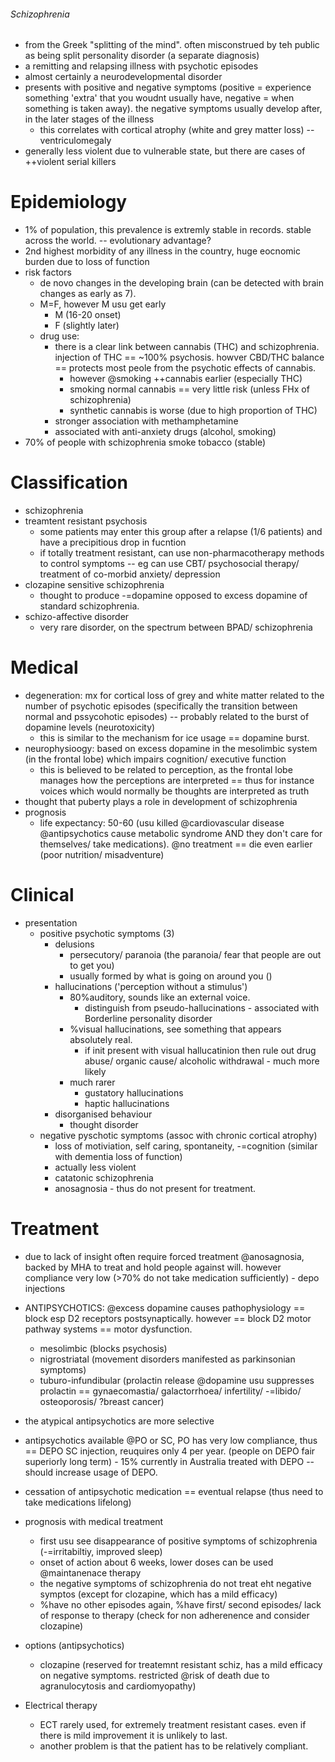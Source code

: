 ###### Schizophrenia
- from the Greek "splitting of the mind". often misconstrued by teh public as being split personality disorder (a separate diagnosis)
- a remitting and relapsing illness with psychotic episodes
- almost certainly a neurodevelopmental disorder
- presents with positive and negative symptoms (positive = experience something 'extra' that you woudnt usually have, negative = when something is taken away). the negative symptoms usually develop after, in the later stages of the illness
    + this correlates with cortical atrophy (white and grey matter loss) -- ventriculomegaly
- generally less violent due to vulnerable state, but there are cases of ++violent serial killers

# Epidemiology
- 1% of population, this prevalence is extremly stable in records. stable across the world. -- evolutionary advantage?
- 2nd highest morbidity of any illness in the country, huge eocnomic burden due to loss of function
- risk factors
    + de novo changes in the developing brain (can be detected with brain changes as early as 7).
    + M=F, however M usu get early
        * M (16-20 onset)
        * F (slightly later)
    + drug use: 
        * there is a clear link between cannabis (THC) and schizophrenia. injection of THC == ~100% psychosis. howver CBD/THC balance == protects most peole from the psychotic effects of cannabis.
            - however @smoking ++cannabis earlier (especially THC)
            - smoking normal cannabis == very little risk (unless FHx of schizophrenia)
            - synthetic cannabis is worse (due to high proportion of THC)
        * stronger association with methamphetamine 
        * associated with anti-anxiety drugs (alcohol, smoking)
- 70% of people with schizophrenia smoke tobacco (stable)

# Classification
- schizophrenia
- treamtent resistant psychosis 
    + some patients may enter this group after a relapse (1/6 patients) and have a precipitious drop in fucntion
    + if totally treatment resistant, can use non-pharmacotherapy methods to control symptoms -- eg can use CBT/ psychosocial therapy/ treatment of co-morbid anxiety/ depression  
- clozapine sensitive schizophrenia
    + thought to produce -=dopamine opposed to excess dopamine of standard schizophrenia. 
- schizo-affective disorder
    + very rare disorder, on the spectrum between BPAD/ schizophrenia

# Medical
- degeneration: mx for cortical loss of grey and white matter related to the number of psychotic episodes (specifically the transition between normal and pssycohotic episodes) -- probably related to the burst of dopamine levels (neurotoxicity) 
    + this is similar to the mechanism for ice usage == dopamine burst.
- neurophysioogy: based on excess dopamine in the mesolimbic system (in the frontal lobe) which impairs cognition/ executive function
    + this is believed to be related to perception, as the frontal lobe manages how the perceptions are interpreted == thus for instance voices which would normally be thoughts are interpreted as truth 
- thought that puberty plays a role in development of schizophrenia
- prognosis
    + life expectancy: 50-60 (usu killed @cardiovascular disease @antipsychotics cause metabolic syndrome AND they don't care for themselves/ take medications). @no treatment == die even earlier (poor nutrition/ misadventure)


# Clinical
- presentation
    + positive psychotic symptoms (3)
        * delusions 
            - persecutory/ paranoia (the paranoia/ fear that people are out to get you)
            - usually formed by what is going on around you ()
        * hallucinations  ('perception without a stimulus')
            - 80%auditory, sounds like an external voice.
                + distinguish from pseudo-hallucinations - associated with Borderline personality disorder
            - %visual hallucinations, see something that appears absolutely real. 
                + if init present with visual hallucatinion then rule out drug abuse/ organic cause/ alcoholic withdrawal - much more likely
            - much rarer
                + gustatory hallucinations
                + haptic hallucinations
        * disorganised behaviour
            - thought disorder
    + negative pyschotic symptoms (assoc with chronic cortical atrophy)
        * loss of motiviation, self caring, spontaneity, -=cognition (similar with dementia loss of function)
        * actually less violent
        * catatonic schizophrenia
        * anosagnosia - thus do not present for treatment.

# Treatment
- due to lack of insight often require forced treatment @anosagnosia, backed by MHA to treat and hold people against will. however compliance very low (>70% do not take medication sufficiently) - depo injections
- ANTIPSYCHOTICS: @excess dopamine causes pathophysiology == block esp D2 receptors postsynaptically. however == block D2 motor pathway systems == motor dysfunction.
    + mesolimbic (blocks psychosis)
    + nigrostriatal (movement disorders manifested as parkinsonian symptoms)
    + tuburo-infundibular (prolactin release @dopamine usu suppresses prolactin == gynaecomastia/ galactorrhoea/ infertility/ -=libido/ osteoporosis/ ?breast cancer)
- the atypical antipsychotics are more selective
- antipsychotics available @PO or SC, PO has very low compliance, thus == DEPO SC injection, reuquires only 4 per year. (people on DEPO fair superiorly long term) - 15% currently in Australia treated with DEPO -- should increase usage of DEPO.
- cessation of antipsychotic medication == eventual relapse (thus need to take medications lifelong)
- prognosis with medical treatment
    + first usu see disappearance of positive symptoms of schizophrenia (-=irritabiltiy, improved sleep)
    + onset of action about 6 weeks, lower doses can be used @maintanenace therapy
    + the negative symptoms of schizophrenia do not treat eht negative symptos (except for clozapine, which has a mild efficacy)
    + %have no other episodes again, %have first/ second episodes/ lack of response to therapy (check for non adherenence and consider clozapine)
- options (antipsychotics)
    + clozapine (reserved for treatemnt resistant schiz, has a mild efficacy on negative symptoms. restricted @risk of death due to agranulocytosis and cardiomyopathy)

- Electrical therapy
    + ECT rarely used, for extremely treatment resistant cases. even if there is mild improvement it is unlikely to last. 
    + another problem is that the patient has to be relatively compliant. 